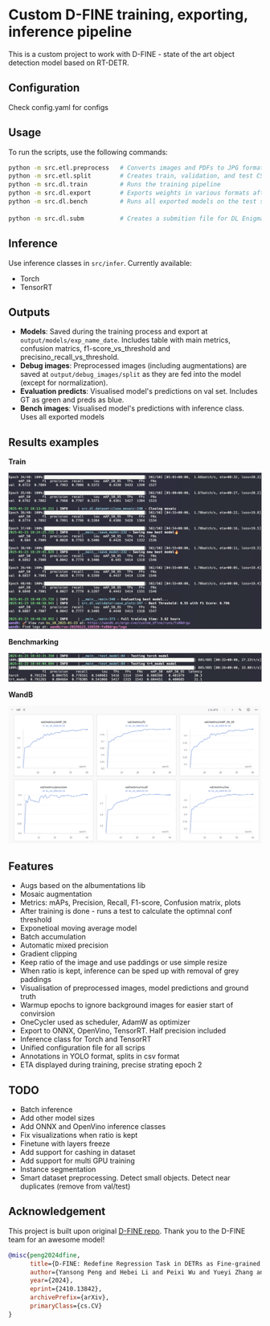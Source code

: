 # Custom D-FINE training, exporting, inference pipeline
This is a custom project to work with D-FINE - state of the art object detection model based on RT-DETR.

## Configuration
Check config.yaml for configs

## Usage
To run the scripts, use the following commands:
```bash
python -m src.etl.preprocess   # Converts images and PDFs to JPG format
python -m src.etl.split        # Creates train, validation, and test CSVs with image paths
python -m src.dl.train         # Runs the training pipeline
python -m src.dl.export        # Exports weights in various formats after training
python -m src.dl.bench         # Runs all exported models on the test set

python -m src.dl.subm          # Creates a submition file for DL Enigma Kaggle challenge
```

## Inference
Use inference classes in `src/infer`. Currently available:
- Torch
- TensorRT

## Outputs
- **Models**: Saved during the training process and export at `output/models/exp_name_date`. Includes table with main metrics, confusion matrics, f1-score_vs_threshold and precisino_recall_vs_threshold.
- **Debug images**: Preprocessed images (including augmentations) are saved at `output/debug_images/split` as they are fed into the model (except for normalization).
- **Evaluation predicts**: Visualised model's predictions on val set. Includes GT as green and preds as blue.
- **Bench images**: Visualised model's predictions with inference class. Uses all exported models

## Results examples
**Train**

![image](assets/train.png)

**Benchmarking**

![image](assets/bench.png)

**WandB**

![image](assets/wandb.png)


## Features
- Augs based on the albumentations lib
- Mosaic augmentation
- Metrics: mAPs, Precision, Recall, F1-score, Confusion matrix, plots
- After training is done - runs a test to calculate the optimnal conf threshold
- Exponetioal moving average model
- Batch accumulation
- Automatic mixed precision
- Gradient clipping
- Keep ratio of the image and use paddings or use simple resize
- When ratio is kept, inference can be sped up with removal of grey paddings
- Visualisation of preprocessed images, model predictions and ground truth
- Warmup epochs to ignore background images for easier start of convirsion
- OneCycler used as scheduler, AdamW as optimizer
- Export to ONNX, OpenVino, TensorRT. Half precision included
- Inference class for Torch and TensorRT
- Unified configuration file for all scrips
- Annotations in YOLO format, splits in csv format
- ETA displayed during training, precise strating epoch 2

## TODO
- Batch inference
- Add other model sizes
- Add ONNX and OpenVino inference classes
- Fix visualizations when ratio is kept
- Finetune with layers freeze
- Add support for cashing in dataset
- Add support for multi GPU training
- Instance segmentation
- Smart dataset preprocessing. Detect small objects. Detect near duplicates (remove from val/test)


## Acknowledgement
This project is built upon original [D-FINE repo](https://github.com/Peterande/D-FINE). Thank you to the D-FINE team for an awesome model!

``` bibtex
@misc{peng2024dfine,
      title={D-FINE: Redefine Regression Task in DETRs as Fine-grained Distribution Refinement},
      author={Yansong Peng and Hebei Li and Peixi Wu and Yueyi Zhang and Xiaoyan Sun and Feng Wu},
      year={2024},
      eprint={2410.13842},
      archivePrefix={arXiv},
      primaryClass={cs.CV}
}
```
